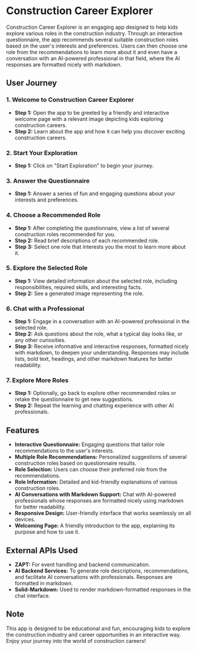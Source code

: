 # Construction Career Explorer

Construction Career Explorer is an engaging app designed to help kids explore various roles in the construction industry. Through an interactive questionnaire, the app recommends several suitable construction roles based on the user's interests and preferences. Users can then choose one role from the recommendations to learn more about it and even have a conversation with an AI-powered professional in that field, where the AI responses are formatted nicely with markdown.

## User Journey

### 1. Welcome to Construction Career Explorer
- **Step 1:** Open the app to be greeted by a friendly and interactive welcome page with a relevant image depicting kids exploring construction careers.
- **Step 2:** Learn about the app and how it can help you discover exciting construction careers.

### 2. Start Your Exploration
- **Step 1:** Click on "Start Exploration" to begin your journey.

### 3. Answer the Questionnaire
- **Step 1:** Answer a series of fun and engaging questions about your interests and preferences.

### 4. Choose a Recommended Role
- **Step 1:** After completing the questionnaire, view a list of several construction roles recommended for you.
- **Step 2:** Read brief descriptions of each recommended role.
- **Step 3:** Select one role that interests you the most to learn more about it.

### 5. Explore the Selected Role
- **Step 1:** View detailed information about the selected role, including responsibilities, required skills, and interesting facts.
- **Step 2:** See a generated image representing the role.

### 6. Chat with a Professional
- **Step 1:** Engage in a conversation with an AI-powered professional in the selected role.
- **Step 2:** Ask questions about the role, what a typical day looks like, or any other curiosities.
- **Step 3:** Receive informative and interactive responses, formatted nicely with markdown, to deepen your understanding. Responses may include lists, bold text, headings, and other markdown features for better readability.

### 7. Explore More Roles
- **Step 1:** Optionally, go back to explore other recommended roles or retake the questionnaire to get new suggestions.
- **Step 2:** Repeat the learning and chatting experience with other AI professionals.

## Features

- **Interactive Questionnaire:** Engaging questions that tailor role recommendations to the user's interests.
- **Multiple Role Recommendations:** Personalized suggestions of several construction roles based on questionnaire results.
- **Role Selection:** Users can choose their preferred role from the recommendations.
- **Role Information:** Detailed and kid-friendly explanations of various construction roles.
- **AI Conversations with Markdown Support:** Chat with AI-powered professionals whose responses are formatted nicely using markdown for better readability.
- **Responsive Design:** User-friendly interface that works seamlessly on all devices.
- **Welcoming Page:** A friendly introduction to the app, explaining its purpose and how to use it.

## External APIs Used

- **ZAPT:** For event handling and backend communication.
- **AI Backend Services:** To generate role descriptions, recommendations, and facilitate AI conversations with professionals. Responses are formatted in markdown.
- **Solid-Markdown:** Used to render markdown-formatted responses in the chat interface.

## Note

This app is designed to be educational and fun, encouraging kids to explore the construction industry and career opportunities in an interactive way. Enjoy your journey into the world of construction careers!